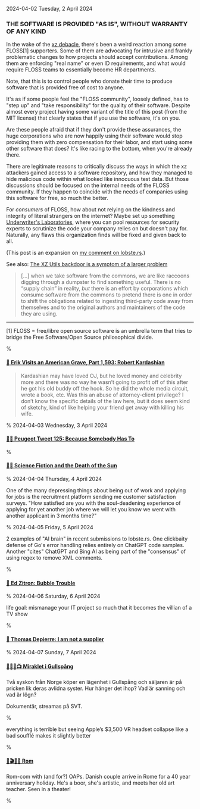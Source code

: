 2024-04-02 Tuesday,  2 April 2024

### THE SOFTWARE IS PROVIDED "AS IS", WITHOUT WARRANTY OF ANY KIND 

In the wake of the [xz debacle][ars-xz], there's been a weird reaction among some FLOSS[1] supporters. Some of them are advocating for intrusive and frankly problematic changes to how projects should accept contributions. Among them are enforcing "real name" or even ID requirements, and what would require FLOSS teams to essentially become HR departments.

Note, that this is to control people who donate their time to produce software that is provided free of cost to anyone. 

It's as if some people feel the "FLOSS community", loosely defined, has to "step up" and "take responsibility" for the quality of their software. Despite almost every project having some variant of the title of this post (from the MIT license) that clearly states that if you use the software, it's on you. 

Are these people afraid that if they don't provide these assurances, the huge corporations who are now happily using their software would stop providing them with zero compensation for their labor, and start using some other software that does? It's like racing to the bottom, when you're already there. 

There are legitimate reasons to critically discuss the ways in which the xz attackers gained access to a software repository, and how they managed to hide malicious code within what looked like innocuous test data. But those discussions should be focused on the internal needs of the FLOSS community. If they happen to coincide with the needs of companies using this software for free, so much the better. 

For *consumers* of FLOSS, how about not relying on the kindness and integrity of literal strangers on the internet? Maybe set up something [Underwriter's Laboratories][wiki-ul], where you can pool resources for security experts to scrutinize the code your company relies on but doesn't pay for. Naturally, any flaws this organization finds will be fixed and given back to all. 

(This post is an expansion on [my comment on lobste.rs][c_ezont0].)

See also: [The XZ Utils backdoor is a symptom of a larger problem][ariadne-xz]

> [...] when we take software from the commons, we are like raccoons digging through a dumpster to find something useful. There is no “supply chain” in reality, *but* there is an effort by corporations which consume software from the commons to pretend there is one in order to shift the obligations related to ingesting third-party code away from themselves and to the original authors and maintainers of the code they are using.

---

[1] FLOSS = free/libre open source software is an umbrella term that tries to bridge the Free Software/Open Source philosophical divide.

[ars-xz]: https://arstechnica.com/security/2024/04/what-we-know-about-the-xz-utils-backdoor-that-almost-infected-the-world/

[wiki-ul]: https://en.wikipedia.org/wiki/UL_(safety_organization)

[c_ezont0]: https://lobste.rs/s/uihyvs/backdoor_upstream_xz_liblzma_leading_ssh#c_ezont0

[ariadne-xz]: https://ariadne.space/2024/04/02/the-xz-utils-backdoor-is-a-symptom-of-a-larger-problem/

%

#### [🔗 Erik Visits an American Grave, Part 1,593: Robert Kardashian][lgm-kardashian]

> Kardashian may have loved OJ, but he loved money and celebrity more and there was no way he wasn’t going to profit off of this after he got his old buddy off the hook. So he did the whole media circuit, wrote a book, etc. Was this an abuse of attorney-client privilege? I don’t know the specific details of the law here, but it does seem kind of sketchy, kind of like helping your friend get away with killing his wife.

[lgm-kardashian]: https://www.lawyersgunsmoneyblog.com/2024/04/erik-visits-an-american-grave-part-1594

%
2024-04-03 Wednesday,  3 April 2024

#### [🔗🛴 Peugeot Tweet 125: Because Somebody Has To](https://women-and-dreams.blogspot.com/2024/04/peugeot-tweet-125-because-somebody-has.html)

%

#### [🔗🌇 Science Fiction and the Death of the Sun](https://www.typebarmagazine.com/2024/03/24/science-fiction-and-the-death-of-the-sun/)

%
2024-04-04 Thursday,  4 April 2024

One of the many depressing things about being out of work and applying for jobs is the recruitment platform sending me customer satisfaction surveys. "How satisfied are you with the soul-deadening experience of applying for yet another job where we will let you know we went with another applicant in 3 months time?"

%
2024-04-05 Friday,  5 April 2024

2 examples of "AI brain" in recent submissions to lobste.rs. One clickbaity defense of Go's error handling relies entirely on ChatGPT code samples. Another "cites" ChatGPT and Bing AI as being part of the "consensus" of using regex to remove XML comments. 

%

#### [🔗 Ed Zitron: Bubble Trouble](https://www.wheresyoured.at/bubble-trouble/)

%
2024-04-06 Saturday,  6 April 2024

life goal: mismanage your IT project so much that it becomes the villian of a TV show 

%

#### [🔗 Thomas Depierre: I am not a supplier](https://www.softwaremaxims.com/blog/not-a-supplier)

%
2024-04-07 Sunday,  7 April 2024

#### [🔗&#x1F1F8;&#x1F1EA;📺 Miraklet i Gullspång](https://www.imdb.com/title/tt27543992/?ref_=ext_shr_🔗)

Två syskon från Norge köper en lägenhet i Gullspång och säljaren är på pricken lik deras avlidna syster. Hur hänger det ihop? Vad är sanning och vad är lögn?

Dokumentär, streamas på SVT.

%

everything is terrible but seeing Apple’s $3,500 VR headset collapse like a bad soufflé makes it slightly better 

%

#### [🔗🎬🇩🇰  Rom][imdb-rom]

Rom-com with (and for?) OAPs. Danish couple arrive in Rome for a 40 year anniversary holiday. He's a boor, she's artistic, and meets her old art teacher. Seen in a theater!

[imdb-rom]: https://www.imdb.com/title/tt27123082/?ref_=ext_shr_🔗

%
